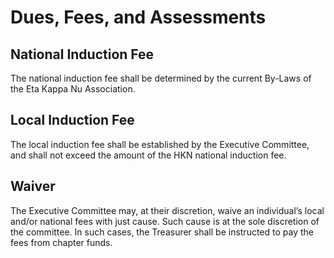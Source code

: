 # Dues, Fees, and Assessments

## National Induction Fee

The national induction fee shall be determined by the current By-Laws of the Eta Kappa Nu Association.

## Local Induction Fee

The local induction fee shall be established by the Executive Committee, and shall not exceed the amount of the HKN national induction fee.

## Waiver

The Executive Committee may, at their discretion, waive an individual’s local and/or national fees with just cause.
Such cause is at the sole discretion of the committee. In such cases, the Treasurer shall be instructed to pay the fees from chapter funds.
